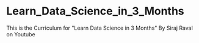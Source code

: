 # Learn_Data_Science_in_3_Months
This is the Curriculum for "Learn Data Science in 3 Months" By Siraj Raval on Youtube
